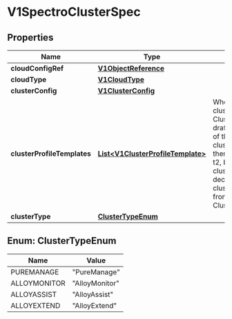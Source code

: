 # V1SpectroClusterSpec

## Properties
Name | Type | Description | Notes
------------ | ------------- | ------------- | -------------
**cloudConfigRef** | [**V1ObjectReference**](V1ObjectReference.md) |  |  [optional]
**cloudType** | [**V1CloudType**](V1CloudType.md) |  |  [optional]
**clusterConfig** | [**V1ClusterConfig**](V1ClusterConfig.md) |  |  [optional]
**clusterProfileTemplates** | [**List&lt;V1ClusterProfileTemplate&gt;**](V1ClusterProfileTemplate.md) | When a cluster created from a clusterprofile at t1, ClusterProfileTemplate is a copy of the draft version or latest published version of the clusterprofileSpec.clusterprofileTemplate then clusterprofile may evolve to v2 at t2, but before user decide to upgrade the cluster, it will stay as it is when user decide to upgrade, clusterProfileTemplate will be updated from the clusterprofile pointed by ClusterProfileRef |  [optional]
**clusterType** | [**ClusterTypeEnum**](#ClusterTypeEnum) |  |  [optional]

<a name="ClusterTypeEnum"></a>
## Enum: ClusterTypeEnum
Name | Value
---- | -----
PUREMANAGE | &quot;PureManage&quot;
ALLOYMONITOR | &quot;AlloyMonitor&quot;
ALLOYASSIST | &quot;AlloyAssist&quot;
ALLOYEXTEND | &quot;AlloyExtend&quot;
